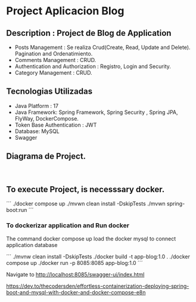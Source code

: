
# Project Aplicacion Blog 
## Description :  Project de Blog de Application

 - Posts Management :  Se realiza Crud(Create, Read, Update and Delete). Pagination
   and Ordenatimiento.
 - Comments Management : CRUD.
 - Authentication and Authorization : Registro, Login and Security.
 - Category Management :  CRUD.


## Tecnologias Utilizadas 
- Java Platform : 17 
- Java Framework: Spring Framework, Spring Security , Spring JPA, FlyWay, DockerCompose.
- Token Base Authentication : JWT
- Database: MySQL
- Swagger

 ## Diagrama de Project.
<br>




## To execute Project, is necesssary docker. 

´´´
 ./docker compose up
./mvwn clean install -DskipTests
./mvwn spring-boot:run 
´´´

### To dockerizar application and Run docker
The command docker compose up load the docker mysql to connect 
application database

´´´
./mvnw clean install -DskipTests
./docker build -t app-blog:1.0 .
./docker compose up
./docker run -p 8085:8085 app-blog:1.0
´´´

Navigate to [http://localhost:8085/swagger-ui/index.html](http://localhost:8085/swagger-ui/index.html)




https://dev.to/thecodersden/effortless-containerization-deploying-spring-boot-and-mysql-with-docker-and-docker-compose-e8n
